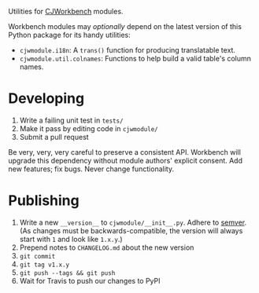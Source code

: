 Utilities for [CJWorkbench](https://github.com/CJWorkbench/cjworkbench) modules.

Workbench modules may _optionally_ depend on the latest version of this Python
package for its handy utilities:

* `cjwmodule.i18n`: A `trans()` function for producing translatable text.
* `cjwmodule.util.colnames`: Functions to help build a valid table's column names.


Developing
==========

1. Write a failing unit test in `tests/`
2. Make it pass by editing code in `cjwmodule/`
3. Submit a pull request

Be very, very, very careful to preserve a consistent API. Workbench will
upgrade this dependency without module authors' explicit consent. Add new
features; fix bugs. Never change functionality.


Publishing
==========

1. Write a new `__version__` to `cjwmodule/__init__.py`. Adhere to
   [semver](https://semver.org). (As changes must be backwards-compatible,
   the version will always start with `1` and look like `1.x.y`.)
2. Prepend notes to `CHANGELOG.md` about the new version
3. `git commit`
4. `git tag v1.x.y`
5. `git push --tags && git push`
6. Wait for Travis to push our changes to PyPI
